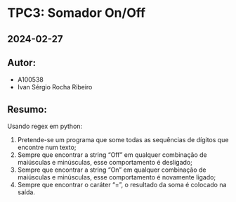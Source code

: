 # TPC3: Somador On/Off

## 2024-02-27

## Autor:
- A100538
- Ivan Sérgio Rocha Ribeiro

## Resumo:
Usando regex em python:

1. Pretende-se um programa que some todas as sequências de dígitos que encontre num texto;
2. Sempre que encontrar a string “Off” em qualquer combinação de maiúsculas e minúsculas, esse comportamento é desligado;
3. Sempre que encontrar a string “On” em qualquer combinação de maiúsculas e minúsculas, esse comportamento é novamente ligado;
4. Sempre que encontrar o caráter “=”, o resultado da soma é colocado na saída.
